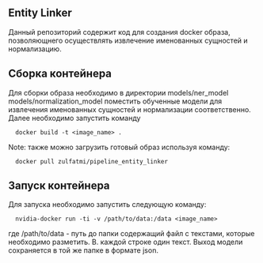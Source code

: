 Entity Linker
-----
Данный репозиторий содержит код для создания docker образа, позволяющнего осуществлять извлечение именованных сущностей и нормализацию.


Сборка контейнера
-----

Для сборки образа необходимо в директории models/ner_model models/normalization_model поместить обученные модели для извлечения именованных сущностей и нормализации соответственно.
Далее необходимо запустить команду
```
  docker build -t <image_name> .
```

Note: также можно загрузить готовый образ используя команду:

```
  docker pull zulfatmi/pipeline_entity_linker
```


Запуск контейнера
-------
Для запуска необходимо запустить следующую команду:

```
  nvidia-docker run -ti -v /path/to/data:/data <image_name>  
```
где /path/to/data - путь до папки содержащий файл с текстами, которые необходимо разметить. В. каждой строке один текст. Выход модели сохраняется в той же папке в формате json.
